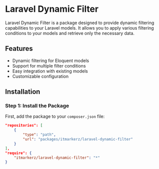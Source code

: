 # Laravel Dynamic Filter

Laravel Dynamic Filter is a package designed to provide dynamic filtering capabilities to your Laravel models. It allows you to apply various filtering conditions to your models and retrieve only the necessary data.

## Features

- Dynamic filtering for Eloquent models
- Support for multiple filter conditions
- Easy integration with existing models
- Customizable configuration

## Installation

### Step 1: Install the Package

First, add the package to your `composer.json` file:

```json
"repositories": [
    {
        "type": "path",
        "url": "packages/itmarkerz/laravel-dynamic-filter"
    }
],
"require": {
    "itmarkerz/laravel-dynamic-filter": "*"
}
